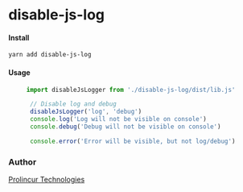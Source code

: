 # disable-js-log


#### Install

`yarn add disable-js-log`

#### Usage

```javascript
     import disableJsLogger from './disable-js-log/dist/lib.js'

      // Disable log and debug
      disableJsLogger('log', 'debug')
      console.log('Log will not be visible on console')
      console.debug('Debug will not be visible on console')

      console.error('Error will be visible, but not log/debug')
```

### Author

[Prolincur Technologies](https://prolincur.com)